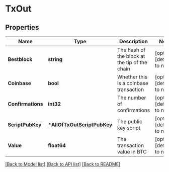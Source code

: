 # TxOut

## Properties
Name | Type | Description | Notes
------------ | ------------- | ------------- | -------------
**Bestblock** | **string** | The hash of the block at the tip of the chain | [optional] [default to null]
**Coinbase** | **bool** | Whether this is a coinbase transaction | [optional] [default to null]
**Confirmations** | **int32** | The number of confirmations | [optional] [default to null]
**ScriptPubKey** | [***AllOfTxOutScriptPubKey**](AllOfTxOutScriptPubKey.md) | The public key script | [optional] [default to null]
**Value** | **float64** | The transaction value in BTC | [optional] [default to null]

[[Back to Model list]](../README.md#documentation-for-models) [[Back to API list]](../README.md#documentation-for-api-endpoints) [[Back to README]](../README.md)

